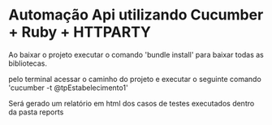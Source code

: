 # Automação Api utilizando Cucumber + Ruby + HTTPARTY

Ao baixar o projeto executar o comando 'bundle install' para baixar todas as bibliotecas.

pelo terminal acessar o caminho do projeto e executar o seguinte comando 'cucumber -t @tpEstabelecimento1'

Será gerado um relatório em html dos casos de testes executados dentro da pasta reports
